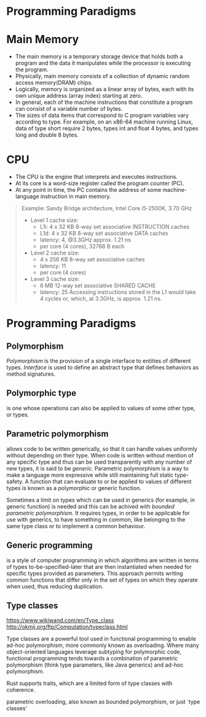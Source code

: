 # Programming Paradigms


# Main Memory
- The main memory is a temporary storage device that holds both a program and the data it manipulates while the processor is executing the program.
- Physically, main memory consists of a collection of dynamic random access memory(DRAM) chips.
- Logically, memory is organized as a linear array of bytes, each with its own unique address (array index) starting at zero.
- In general, each of the machine instructions that constitute a program can consist of a variable number of bytes. 
- The sizes of data items that correspond to C program variables vary according to type. For example, on an x86-64 machine running Linux, data of type short require 2 bytes, types int and float 4 bytes, and types long and double 8 bytes.


# CPU
- The CPU is the engine that interprets and executes instructions.
- At its core is a word-size register called the program counter (PC). 
- At any point in time, the PC contains the address of some machine-language instruction in main memory.


> Example: Sandy Bridge architecture, Intel Core i5-2500K, 3.70 GHz
> - Level 1 cache size:
>   - L1i: 4 x 32 KB 8-way set associative INSTRUCTION caches
>   - L1d: 4 x 32 KB 8-way set associative DATA caches
>   - latency: 4, @3.3GHz approx. 1.21 ns
>   - per core (4 cores), 32768 B each
> - Level 2 cache size:
>   - 4 x 256 KB 8-way set associative caches
>   - latency: 11
>   - per core (4 cores)
> - Level 3 cache size:
>   - 6 MB 12-way set associative SHARED CACHE
>   - latency: 25
> Accessing instructions stored in the L1 would take 4 cycles or, which, at 3.3GHz, is approx. 1.21 ns.




# Programming Paradigms


## Polymorphism
*Polymorphism* is the provision of a single interface to entities of different types. *Interface* is used to define an abstract type that defines behaviors as method signatures. 

## Polymorphic type
is one whose operations can also be applied to values of some other type, or types. 

## Parametric polymorphism
allows code to be written generically, so that it can handle values uniformly without depending on their type. When code is written without mention of any specific type and thus can be used transparently with any number of new types, it is said to be *generic*. Parametric polymorphism is a way to make a language more expressive while still maintaining full static type-safety. A function that can evaluate to or be applied to values of different types is known as a polymorphic or generic function.

Sometimes a limit on types which can be used in generics (for example, in generic function) is needed and this can be achived with *bounded parametric polymorphism*. It requires types, in order to be applicable for use with generics, to have something in common, like belonging to the same type class or to implement a common behaviour.

## Generic programming
is a style of computer programming in which algorithms are written in terms of types to-be-specified-later that are then instantiated when needed for specific types provided as parameters. This approach permits writing common functions that differ only in the set of types on which they operate when used, thus reducing duplication.


## Type classes

https://www.wikiwand.com/en/Type_class
http://okmij.org/ftp/Computation/typeclass.html

Type classes are a powerful tool used in functional programming to enable ad-hoc polymorphism, more commonly known as overloading. Where many object-oriented languages leverage subtyping for polymorphic code, functional programming tends towards a combination of parametric polymorphism (think type parameters, like Java generics) and ad-hoc polymorphism.

Rust supports traits, which are a limited form of type classes with coherence.

parametric overloading, also known as bounded polymorphism, or just `type classes'

